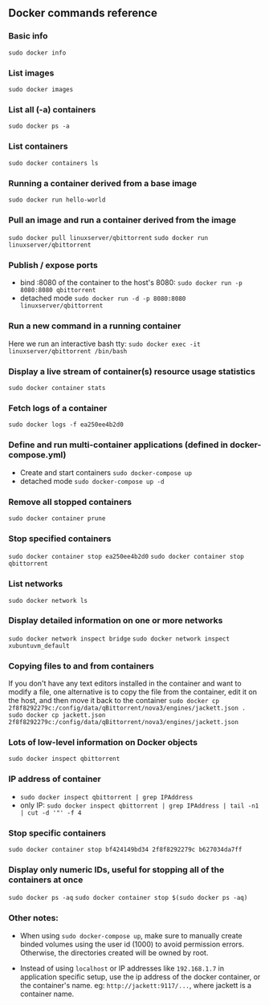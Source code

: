 ## Docker commands reference
      
### Basic info
`sudo docker info`

### List images
`sudo docker images`

### List all (-a) containers
`sudo docker ps -a`

### List containers
`sudo docker containers ls`

### Running a container derived from a base image
`sudo docker run hello-world`

### Pull an image and run a container derived from the image
`sudo docker pull linuxserver/qbittorrent`
`sudo docker run linuxserver/qbittorrent`


### Publish / expose ports
* bind :8080 of the container to the host's 8080:
`sudo docker run -p 8080:8080 qbittorrent`
* detached mode
`sudo docker run -d -p 8080:8080 linuxserver/qbittorrent`

### Run a new command in a running container
Here we run an interactive bash tty:
`sudo docker exec -it linuxserver/qbittorrent /bin/bash`

### Display a live stream of container(s) resource usage statistics
`sudo docker container stats`

### Fetch logs of a container
`sudo docker logs -f ea250ee4b2d0`

### Define and run multi-container applications (defined in docker-compose.yml)
* Create and start containers
`sudo docker-compose up`
* detached mode
`sudo docker-compose up -d`

### Remove all stopped containers
`sudo docker container prune`

### Stop specified containers
`sudo docker container stop ea250ee4b2d0`
`sudo docker container stop qbittorrent`

### List networks
`sudo docker network ls`

### Display detailed information on one or more networks
`sudo docker network inspect bridge`
`sudo docker network inspect xubuntuvm_default`

### Copying files to and from containers
If you don't have any text editors installed in the container and want to modify a file, one alternative is to copy the file from the container, edit it on the host, and then move it back to the container
`sudo docker cp 2f8f8292279c:/config/data/qBittorrent/nova3/engines/jackett.json .`
`sudo docker cp jackett.json 2f8f8292279c:/config/data/qBittorrent/nova3/engines/jackett.json`

### Lots of low-level information on Docker objects
`sudo docker inspect qbittorrent`

### IP address of container
* `sudo docker inspect qbittorrent | grep IPAddress`
* only IP: `sudo docker inspect qbittorrent | grep IPAddress | tail -n1 | cut -d '"' -f 4`


### Stop specific containers
`sudo docker container stop bf424149bd34 2f8f8292279c b627034da7ff`

### Display only numeric IDs, useful for stopping all of the containers at once
`sudo docker ps -aq`
`sudo docker container stop $(sudo docker ps -aq)`

### Other notes:
* When using ```sudo docker-compose up```, make sure to manually create binded volumes using the user id (1000) to avoid permission errors. Otherwise, the directories created will be owned by root.

* Instead of using `localhost` or IP addresses like `192.168.1.7` in application specific setup, use the ip address of the docker container, or the container's name.
eg: `http://jackett:9117/...`, where jackett is a container name.

